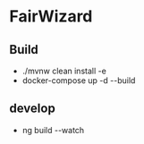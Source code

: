 # FairWizard

## Build
- ./mvnw clean install -e 
- docker-compose up -d --build


## develop
- ng build --watch
